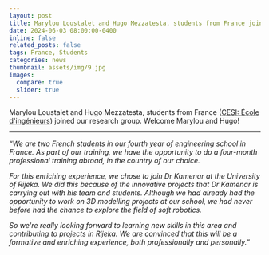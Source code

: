 ```yaml
---
layout: post
title: Marylou Loustalet and Hugo Mezzatesta, students from France joined our group! Welcome!
date: 2024-06-03 08:00:00-0400
inline: false
related_posts: false
tags: France, Students
categories: news
thumbnail: assets/img/9.jpg
images:
  compare: true
  slider: true
---
```


Marylou Loustalet and Hugo Mezzatesta, students from France (<a href="https://www.cesi.fr/">CESI: École d'ingénieurs</a>) joined our research group. Welcome Marylou and Hugo!

---

 <i>“We are two French students in our fourth year of engineering school in France. As part of our training, we have the opportunity to do a four-month professional training abroad, in the country of our choice.</i> 

 <i>For this enriching experience, we chose to join Dr Kamenar at the University of Rijeka. We did this because of the innovative projects that Dr Kamenar is carrying out with his team and students. Although we had already had the opportunity to work on 3D modelling projects at our school, we had never before had the chance to explore the field of soft robotics.</i> 

 <i>So we're really looking forward to learning new skills in this area and contributing to projects in Rijeka. We are convinced that this will be a formative and enriching experience, both professionally and personally.”</i> 
